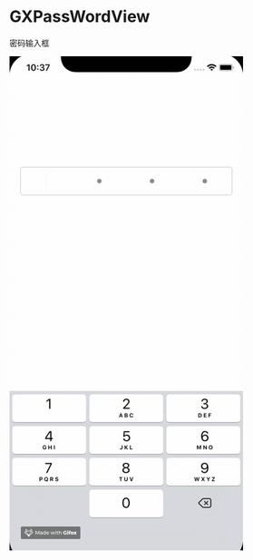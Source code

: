 # GXPassWordView
密码输入框

![密码输入框](https://github.com/moonbeammm/GXPassWordView/blob/master/images/password.gif)
